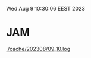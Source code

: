 Wed Aug  9 10:30:06 EEST 2023
# JAM
<a href='./cache/202308/09_10.log'>./cache/202308/09_10.log</a>
